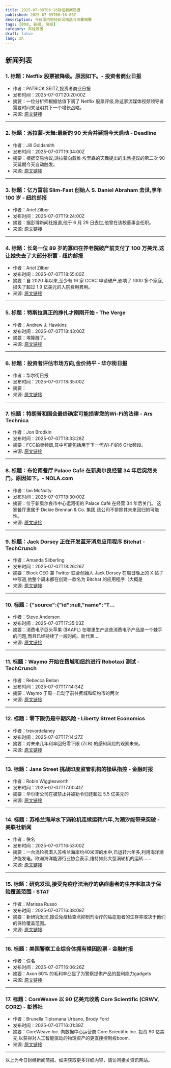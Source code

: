 ```yaml
---
title: 2025-07-09T06:16财经新闻简报
published: 2025-07-09T06:16:00Z
description: 今日国内财经新闻精选与简要摘要
tags: [财经, 新闻, 简报]
category: 财经简报
draft: false
lang: zh
---
```


## 新闻列表

### 1. 标题：Netflix 股票被降级。原因如下。- 投资者商业日报
- 作者：PATRICK SEITZ,投资者商业日报
- 发布时间：2025-07-07T20:20:00Z
- 摘要：一位分析师根据估值下调了 Netflix 股票评级,称这家流媒体视频领导者需要时间来证明其下一个增长战略。
- 来源: [原文链接](https://www.investors.com/news/technology/netflix-stock-downgraded-seaport-research/)

---

### 2. 标题：派拉蒙-天舞:最新的 90 天合并延期今天启动 - Deadline
- 作者：Jill Goldsmith
- 发布时间：2025-07-07T19:34:00Z
- 摘要：根据交易协议,派拉蒙向戴维·埃里森的天舞提出的出售提议的第二次 90 天延期今天自动触发。
- 来源: [原文链接](http://deadline.com/2025/07/paramount-skydance-latest-90-day-merger-extension-kicks-off-1236451179/)

---

### 3. 标题：亿万富翁 Slim-Fast 创始人 S. Daniel Abraham 去世,享年 100 岁 - 纽约邮报
- 作者：Ariel Zilber
- 发布时间：2025-07-07T19:24:00Z
- 摘要：据彭博新闻社报道,他于 6 月 29 日去世,他曾在该校董事会任职。
- 来源: [原文链接](https://nypost.com/2025/07/07/business/slim-fast-billionaire-s-daniel-abraham-dead-at-100/)

---

### 4. 标题：长岛一位 89 岁的寡妇在养老院破产前支付了 100 万美元,这让她失去了大部分积蓄 - 纽约邮报
- 作者：Ariel Zilber
- 发布时间：2025-07-07T18:55:00Z
- 摘要：自 2020 年以来,至少有 16 家 CCRC 申请破产,影响了 1000 多个家庭,损失了超过 1.9 亿美元的入院费用费用。
- 来源: [原文链接](https://nypost.com/2025/07/07/business/widow-paid-1m-to-join-senior-facility-that-went-bankrupt-wiping-her-out/)

---

### 5. 标题：特斯拉真正的挣扎才刚刚开始 - The Verge
- 作者：Andrew J. Hawkins
- 发布时间：2025-07-07T18:43:00Z
- 摘要：埃隆醒了。
- 来源: [原文链接](https://www.theverge.com/tesla/699431/tesla-musk-trump-ev-regulatory-credit-loss)

---

### 6. 标题：投资者评估市场方向,金价持平 - 华尔街日报
- 作者：华尔街日报
- 发布时间：2025-07-07T18:35:00Z
- 摘要：
- 来源: [原文链接](https://www.wsj.com/finance/commodities-futures/gold-edges-lower-on-possible-position-adjustments-a4699f67)

---

### 7. 标题：特朗普和国会最终确定可能损害您的Wi-Fi的法律 - Ars Technica
- 作者：Jon Brodkin
- 发布时间：2025-07-07T18:33:28Z
- 摘要：FCC拍卖频谱,其中可能包括用于下一代Wi-Fi的6 GHz频段。
- 来源: [原文链接](https://arstechnica.com/tech-policy/2025/07/trump-and-congress-finalize-law-that-could-hurt-your-wi-fi/)

---

### 8. 标题：布伦南餐厅 Palace Café 在新奥尔良经营 34 年后突然关门。原因如下。- NOLA.com
- 作者：Ian McNulty
- 发布时间：2025-07-07T18:30:00Z
- 摘要：位于新奥尔良市中心运河街的 Palace Café 在经营 34 年后关门。
这家餐厅隶属于 Dickie Brennan &amp; Co. 集团,该公司不排除其未来回归的可能性。
- 来源: [原文链接](https://www.nola.com/entertainment_life/eat-drink/palace-cafe-closes-on-canal-street-after-legal-dispute/article_002d80fc-6041-4ed3-8e20-afc0e25afff3.html)

---

### 9. 标题：Jack Dorsey 正在开发蓝牙消息应用程序 Bitchat - TechCrunch
- 作者：Amanda Silberling
- 发布时间：2025-07-07T18:26:26Z
- 摘要：Block CEO 兼 Twitter 联合创始人 Jack Dorsey 在周日晚上的 X 帖子中写道,他整个周末都在创建一款名为 Bitchat 的应用程序（大概是
- 来源: [原文链接](https://techcrunch.com/2025/07/07/jack-dorsey-working-on-bluetooth-messaging-app-bitchat/)

---

### 10. 标题：{"source":{"id":null,"name":"T...
- 作者：Steve Anderson
- 发布时间：2025-07-07T17:35:03Z
- 摘要：消费电子巨头苹果 ($AAPL) 在哪里生产这些消费电子产品是一个棘手的问题,而且已经持续了一段时间。新代表...
- 来源: [原文链接](https://www.tipranks.com/news/inconceivable-to-me-apple-stock-nasdaqaapl-drops-as-us-government-calls-it-out)

---

### 11. 标题：Waymo 开始在费城和纽约进行 Robotaxi 测试 - TechCrunch
- 作者：Rebecca Bellan
- 发布时间：2025-07-07T17:14:34Z
- 摘要：Waymo 于周一启动了前往费城和纽约市的两次
- 来源: [原文链接](https://techcrunch.com/2025/07/07/waymo-starts-robotaxi-testing-in-philadelphia-and-nyc/)

---

### 12. 标题：零下限仍是中期风险 - Liberty Street Economics
- 作者：trevordelaney
- 发布时间：2025-07-07T17:14:27Z
- 摘要：对未来几年利率回归零下限 (ZLB) 的感知风险的观察未来。
- 来源: [原文链接](https://libertystreeteconomics.newyorkfed.org/2025/07/the-zero-lower-bound-remains-a-medium-term-risk/)

---

### 13. 标题：Jane Street 挑战印度监管机构的操纵指控 - 金融时报
- 作者：Robin Wigglesworth
- 发布时间：2025-07-07T17:00:41Z
- 摘要：华尔街公司在被禁止并被勒令归还超过 5.5 亿美元的
- 来源: [原文链接](https://www.ft.com/content/6cf91467-4dd6-4dd7-97c6-c30a6a1f7afe)

---

### 14. 标题：苏格兰海岸水下涡轮机连续运转六年,为潮汐能带来突破 - 美联社新闻
- 作者：佚名
- 发布时间：2025-07-07T16:53:00Z
- 摘要：一台涡轮机潜入苏格兰海岸约40米深的水中,已运转六年多,利用海洋潮汐能发电。欧洲海洋能源行业协会表示,维持如此大型涡轮机的运转……
- 来源: [原文链接](https://apnews.com/article/tidal-energy-turbine-marine-meygen-scotland-ffff3a7082205b33b612a1417e1ec6d6)

---

### 15. 标题：研究发现,接受免疫疗法治疗的癌症患者的生存率取决于保险覆盖范围 - STAT
- 作者：Marissa Russo
- 发布时间：2025-07-07T16:38:08Z
- 摘要：新研究发现,接受免疫检查点抑制剂治疗的癌症患者的生存率取决于他们的保险覆盖范围。
- 来源: [原文链接](https://www.statnews.com/2025/07/07/cancer-odds-better-with-health-insurance-coverage-jama-open-network-study-finds/)

---

### 16. 标题：美国警察工业综合体拥有模因股票 - 金融时报
- 作者：佚名
- 发布时间：2025-07-07T16:06:26Z
- 摘要：Axon 60% 的毛利率凸显了为警察提供产品的盈利能力gadgets
- 来源: [原文链接](https://www.ft.com/content/5b44d353-27db-477c-bd0f-222dac6e7539)

---

### 17. 标题：CoreWeave 以 90 亿美元收购 Core Scientific (CRWV, CORZ) - 彭博社
- 作者：Brunella Tipismana Urbano, Brody Ford
- 发布时间：2025-07-07T16:01:39Z
- 摘要：CoreWeave Inc. 向数据中心运营商 Core Scientific Inc. 投资 90 亿美元,以获得对人工智能驱动的物理资产的更直接控制权boom.
- 来源: [原文链接](https://www.bloomberg.com/news/articles/2025-07-07/coreweave-to-buy-core-scientific-in-deal-valued-at-9-billion)

---


以上为今日财经新闻简报。如需获取更多详细内容，请访问相关资讯网站。